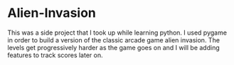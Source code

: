 # Alien-Invasion

This was a side project that I took up while learning python. I used pygame in order to build a version of the classic arcade game alien invasion. The levels get progressively harder as the game goes on and I will be adding features to track scores later on.
